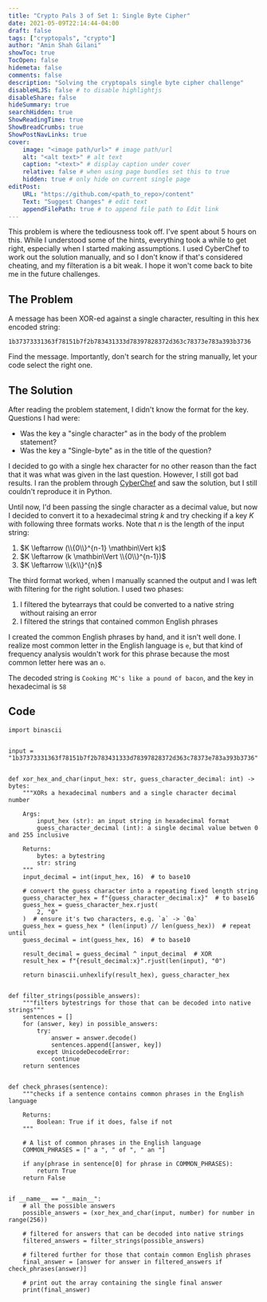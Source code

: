 ```yaml
---
title: "Crypto Pals 3 of Set 1: Single Byte Cipher"
date: 2021-05-09T22:14:44-04:00
draft: false
tags: ["cryptopals", "crypto"]
author: "Amin Shah Gilani"
showToc: true
TocOpen: false
hidemeta: false
comments: false
description: "Solving the cryptopals single byte cipher challenge"
disableHLJS: false # to disable highlightjs
disableShare: false
hideSummary: true
searchHidden: true
ShowReadingTime: true
ShowBreadCrumbs: true
ShowPostNavLinks: true
cover:
    image: "<image path/url>" # image path/url
    alt: "<alt text>" # alt text
    caption: "<text>" # display caption under cover
    relative: false # when using page bundles set this to true
    hidden: true # only hide on current single page
editPost:
    URL: "https://github.com/<path_to_repo>/content"
    Text: "Suggest Changes" # edit text
    appendFilePath: true # to append file path to Edit link
---
```


This problem is where the tediousness took off. I've spent about 5 hours on this. While I understood some of the hints, everything took a while to get right, especially when I started making assumptions. I used CyberChef to work out the solution manually, and so I don't know if that's considered cheating, and my filteration is a bit weak. I hope it won't come back to bite me in the future challenges.

## The Problem

A message has been XOR-ed against a single character, resulting in this hex encoded string:

```
1b37373331363f78151b7f2b783431333d78397828372d363c78373e783a393b3736
```

Find the message. Importantly, don't search for the string manually, let your code select the right one.

## The Solution

After reading the problem statement, I didn't know the format for the key. Questions I had were:

+ Was the key a "single character" as in the body of the problem statement?
+ Was the key a "Single-byte" as in the title of the question?

I decided to go with a single hex character for no other reason than the fact that it was what was given in the last question. However, I still got bad results. I ran the problem through [CyberChef](https://gchq.github.io/CyberChef/#recipe=From_Hex('None')XOR_Brute_Force(1,100,0,'Standard',false,true,false,'')&input=MWIzNzM3MzMzMTM2M2Y3ODE1MWI3ZjJiNzgzNDMxMzMzZDc4Mzk3ODI4MzcyZDM2M2M3ODM3M2U3ODNhMzkzYjM3MzY) and saw the solution, but I still couldn't reproduce it in Python.

Until now, I'd been passing the single character as a decimal value, but now I decided to convert it to a hexadecimal string $k$ and try checking if a key $K$ with following three formats works. Note that $n$ is the length of the input string:

1. $K \leftarrow (\\{0\\}^{n-1} \mathbin\Vert k)$
2. $K \leftarrow (k \mathbin\Vert \\{0\\}^{n-1})$
3. $K \leftarrow \\{k\\}^{n}$

The third format worked, when I manually scanned the output and I was left with filtering for the right solution. I used two phases:

1. I filtered the bytearrays that could be converted to a native string without raising an error
2. I filtered the strings that contained common English phrases

I created the common English phrases by hand, and it isn't well done. I realize most common letter in the English language is `e`, but that kind of frequency analysis wouldn't work for this phrase because the most common letter here was an `o`.

The decoded string is `Cooking MC's like a pound of bacon`, and the key in hexadecimal is `58`

## Code


```
import binascii


input = "1b37373331363f78151b7f2b783431333d78397828372d363c78373e783a393b3736"


def xor_hex_and_char(input_hex: str, guess_character_decimal: int) -> bytes:
    """XORs a hexadecimal numbers and a single character decimal number

    Args:
        input_hex (str): an input string in hexadecimal format
        guess_character_decimal (int): a single decimal value betwen 0 and 255 inclusive

    Returns:
        bytes: a bytestring
        str: string
    """
    input_decimal = int(input_hex, 16)  # to base10

    # convert the guess character into a repeating fixed length string
    guess_character_hex = f"{guess_character_decimal:x}"  # to base16
    guess_hex = guess_character_hex.rjust(
        2, "0"
    )  # ensure it's two characters, e.g. `a` -> `0a`
    guess_hex = guess_hex * (len(input) // len(guess_hex))  # repeat until
    guess_decimal = int(guess_hex, 16)  # to base10

    result_decimal = guess_decimal ^ input_decimal  # XOR
    result_hex = f"{result_decimal:x}".rjust(len(input), "0")

    return binascii.unhexlify(result_hex), guess_character_hex


def filter_strings(possible_answers):
    """filters bytestrings for those that can be decoded into native strings"""
    sentences = []
    for (answer, key) in possible_answers:
        try:
            answer = answer.decode()
            sentences.append([answer, key])
        except UnicodeDecodeError:
            continue
    return sentences


def check_phrases(sentence):
    """checks if a sentence contains common phrases in the English language

    Returns:
        Boolean: True if it does, false if not
    """

    # A list of common phrases in the English language
    COMMON_PHRASES = [" a ", " of ", " an "]

    if any(phrase in sentence[0] for phrase in COMMON_PHRASES):
        return True
    return False


if __name__ == "__main__":
    # all the possible answers
    possible_answers = (xor_hex_and_char(input, number) for number in range(256))

    # filtered for answers that can be decoded into native strings
    filtered_answers = filter_strings(possible_answers)

    # filtered further for those that contain common English phrases
    final_answer = [answer for answer in filtered_answers if check_phrases(answer)]

    # print out the array containing the single final answer
    print(final_answer)
```


